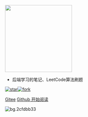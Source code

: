 

<img width="220px" src="https://aliyun-typora-img.oss-cn-beijing.aliyuncs.com/imgs/20210129112043.png">



- 后端学习的笔记、LeetCode算法刷题

[![star](https://gitee.com/Reanon/notes/badge/star.svg?theme=dark)](https://gitee.com/Reanon/notes/stargazers)[![fork](https://gitee.com/Reanon/notes/badge/fork.svg?theme=dark)](https://gitee.com/Reanon/notes/members)

[Gitee](https://gitee.com/Reanon/notes)  [Github ](https://github.com/Reanon/Notes) [开始阅读](README.md)

<!-- background image -->

![bg.2cfdbb33](https://aliyun-typora-img.oss-cn-beijing.aliyuncs.com/imgs/20210401170605.svg)